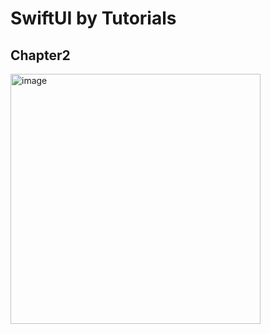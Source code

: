 # SwiftUI by Tutorials
## Chapter2

<img width="400" alt="image" src="https://i.imgur.com/jNPMEXa.png">